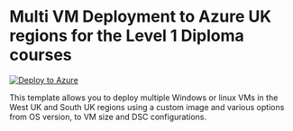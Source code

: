 # Multi VM Deployment to Azure UK regions for the Level 1 Diploma courses

[![Deploy to Azure](https://aka.ms/deploytoazurebutton)](https://portal.azure.com/#create/Microsoft.Template/uri/https%3A%2F%2Fraw.githubusercontent.com%2Fbalticapprenticeships%2FAzure-Templates%2Fmaster%2Fmulti-vm-deployment-l1-diploma%2Fazuredeploy.json)

This template allows you to deploy multiple Windows or linux VMs in the West UK and South UK regions using a custom image and various options from OS version, to VM size and DSC configurations.
